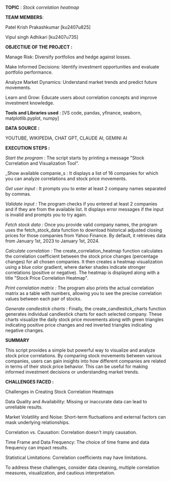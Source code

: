 **TOPIC** : _Stock correlation heatmap_

**TEAM MEMBERS**:

Patel Krish Prakashkumar [ku2407u825]

Vipul singh Adhikari [ku2407u735]


**OBJECTIUE OF THE PROJECT :**

Manage Risk: Diversify portfolios and hedge against losses.

Make Informed Decisions: Identify investment opportunities and evaluate portfolio performance.

Analyze Market Dynamics: Understand market trends and predict future movements.

Learn and Grow: Educate users about correlation concepts and improve investment knowledge.

**Tools and Libraries used** : [VS code, pandas, yfinance, seaborn, matplotlib.pyplot, numpy]

**DATA SOURCE :**

YOUTUBE, WIKIPEDIA, CHAT GPT, CLAUDE AI, GEMINI AI

**EXECUTION STEPS :**


_Start the program_ : The script starts by printing a message "Stock Correlation and Visualization Tool".

_Show available companie_s : It displays a list of 16 companies for which you can analyze correlations and stock price movements.

_Get user input_ : It prompts you to enter at least 2 company names separated by commas.

_Validate input :_ The program checks if you entered at least 2 companies and if they are from the available list. It displays error messages if the input is invalid and prompts you to try again.

_Fetch stock data :_ Once you provide valid company names, the program uses the fetch_stock_data function to download historical adjusted closing prices for those companies from Yahoo Finance. By default, it retrieves data from January 1st, 2023 to January 1st, 2024.

_Calculate correlation :_ The create_correlation_heatmap function calculates the correlation coefficient between the stock price changes (percentage changes) for all chosen companies. It then creates a heatmap visualization using a blue color gradient, where darker shades indicate stronger correlations (positive or negative). The heatmap is displayed along with a title "Stock Price Correlation Heatmap".

_Print correlation matrix :_ The program also prints the actual correlation matrix as a table with numbers, allowing you to see the precise correlation values between each pair of stocks.

_Generate candlestick charts_ : Finally, the create_candlestick_charts function generates individual candlestick charts for each selected company. These charts visualize the daily stock price movements along with green triangles indicating positive price changes and red inverted triangles indicating negative changes.

**SUMMARY**

This script provides a simple but powerful way to visualize and analyze stock price correlations. By comparing stock movements between various companies, users can gain insights into how different companies are related in terms of their stock price behavior. This can be useful for making informed investment decisions or understanding market trends.

**CHALLENGES FACED :**

Challenges in Creating Stock Correlation Heatmaps

Data Quality and Availability: Missing or inaccurate data can lead to unreliable results.

Market Volatility and Noise: Short-term fluctuations and external factors can mask underlying relationships.

Correlation vs. Causation: Correlation doesn't imply causation.


Time Frame and Data Frequency: The choice of time frame and data frequency can impact results.

Statistical Limitations: Correlation coefficients may have limitations.

To address these challenges, consider data cleaning, multiple correlation measures, visualization, and cautious interpretation.
